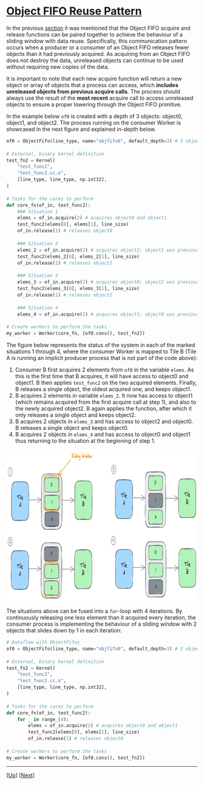 <!---//===- README.md ---------------------------------------*- Markdown -*-===//
//
// This file is licensed under the Apache License v2.0 with LLVM Exceptions.
// See https://llvm.org/LICENSE.txt for license information.
// SPDX-License-Identifier: Apache-2.0 WITH LLVM-exception
//
// Copyright (C) 2024, Advanced Micro Devices, Inc.
// 
//===----------------------------------------------------------------------===//-->

# <ins>Object FIFO Reuse Pattern</ins>

In the previous [section](../../section-2a/README.md#accessing-the-objects-of-an-object-fifo) it was mentioned that the Object FIFO acquire and release functions can be paired together to achieve the behaviour of a sliding window with data reuse. Specifically, this communication pattern occurs when a producer or a consumer of an Object FIFO releases fewer objects than it had previously acquired. As acquiring from an Object FIFO does not destroy the data, unreleased objects can continue to be used without requiring new copies of the data.

It is important to note that each new acquire function will return a new object or array of objects that a process can access, which **includes unreleased objects from previous acquire calls**. The process should always use the result of the **most recent** acquire call to access unreleased objects to ensure a proper lowering through the Object FIFO primitive.

In the example below `of0` is created with a depth of 3 objects: object0, object1, and object2. The process running on the consumer Worker is showcased in the next figure and explained in-depth below.
```python
of0 = ObjectFifo(line_type, name="objfifo0", default_depth=3) # 3 objects: object0, object1, object2

# External, binary kernel definition
test_fn2 = Kernel(
    "test_func2",
    "test_func2.cc.o",
    [line_type, line_type, np.int32],
)

# Tasks for the cores to perform
def core_fn(of_in, test_func2):
    ### Situation 1
    elems = of_in.acquire(2) # acquires object0 and object1
    test_func2(elems[0], elems[1], line_size)
    of_in.release(1) # releases object0

    ### Situation 2
    elems_2 = of_in.acquire(2) # acquires object2; object1 was previously acquired
    test_func2(elems_2[0], elems_2[1], line_size)
    of_in.release(1) # releases object1

    ### Situation 3
    elems_3 = of_in.acquire(2) # acquires object0; object2 was previously acquired
    test_func2(elems_3[0], elems_3[1], line_size)
    of_in.release(1) # releases object2

    ### Situation 4
    elems_4 = of_in.acquire(2) # acquires object1; object0 was previously acquired

# Create workers to perform the tasks
my_worker = Worker(core_fn, [of0.cons(), test_fn2])
```

The figure below represents the status of the system in each of the marked situations 1 through 4, where the consumer Worker is mapped to Tile B (Tile A is running an implicit producer process that is not part of the code above):    
1. Consumer B first acquires 2 elements from `of0` in the variable `elems`. As this is the first time that B acquires, it will have access to object0 and object1. B then applies `test_func2` on the two acquired elements. Finally, B releases a single object, the oldest acquired one, and keeps object1.
2. B acquires 2 elements in variable `elems_2`. It now has access to object1 (which remains acquired from the first acquire call at step 1), and also to the newly acquired object2. B again applies the function, after which it only releases a single object and keeps object2.
3. B acquires 2 objects in `elems_3` and has access to object2 and object0. B releases a single object and keeps object0.
4. B acquires 2 objects in `elems_4` and has access to object0 and object1 thus returning to the situation at the beginning of step 1.

<img src="./../../../assets/Reuse.png" height="400">

The situations above can be fused into a `for`-loop with 4 iterations. By continuously releasing one less element than it acquired every iteration, the consumer process is implementing the behaviour of a sliding window with 2 objects that slides down by 1 in each iteration:
```python
# Dataflow with ObjectFifos
of0 = ObjectFifo(line_type, name="objfifo0", default_depth=3) # 3 objects: object0, object1, object2

# External, binary kernel definition
test_fn2 = Kernel(
    "test_func2",
    "test_func2.cc.o",
    [line_type, line_type, np.int32],
)

# Tasks for the cores to perform
def core_fn(of_in, test_func2):
    for _ in range_(4):
        elems = of_in.acquire(2) # acquires object0 and object1
        test_func2(elems[0], elems[1], line_size)
        of_in.release(1) # releases object0

# Create workers to perform the tasks
my_worker = Worker(core_fn, [of0.cons(), test_fn2])
```

-----
[[Up](..)] [[Next](../02_Broadcast/)]

